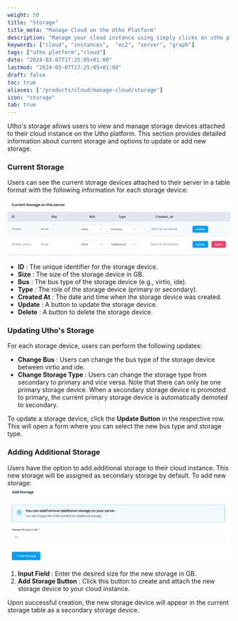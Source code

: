 ```yaml
---
weight: 50
title: "Storage"
title_meta: "Manage Cloud on the Utho Platform"
description: "Manage your cloud instance using simply clicks on utho platform"
keywords: ["cloud", "instances",  "ec2", "server", "graph"]
tags: ["utho platform","cloud"]
date: "2024-03-07T17:25:05+01:00"
lastmod: "2024-03-07T17:25:05+01:00"
draft: false
toc: true
aliases: ['/products/cloud/manage-cloud/storage']
icon: "storage"
tab: true
---
```

Utho's storage allows users to view and manage storage devices attached to their cloud instance on the Utho platform. This section provides detailed information about current storage and options to update or add new storage.


### Current Storage

Users can see the current storage devices attached to their server in a table format with the following information for each storage device:

![1718866988526](image/index/1718866988526.png)

* **ID** : The unique identifier for the storage device.
* **Size** : The size of the storage device in GB.
* **Bus** : The bus type of the storage device (e.g., virtio, ide).
* **Type** : The role of the storage device (primary or secondary).
* **Created At** : The date and time when the storage device was created.
* **Update** : A button to update the storage device.
* **Delete** : A button to delete the storage device.

### Updating Utho's Storage

For each storage device, users can perform the following updates:

* **Change Bus** : Users can change the bus type of the storage device between virtio and ide.
* **Change Storage Type** : Users can change the storage type from secondary to primary and vice versa. Note that there can only be one primary storage device. When a secondary storage device is promoted to primary, the current primary storage device is automatically demoted to secondary.

To update a storage device, click the **Update Button** in the respective row. This will open a form where you can select the new bus type and storage type.

### Adding Additional Storage

Users have the option to add additional storage to their cloud instance. This new storage will be assigned as secondary storage by default. To add new storage:![1718867016910](image/index/1718867016910.png)

1. **Input Field** : Enter the desired size for the new storage in GB.
2. **Add Storage Button** : Click this button to create and attach the new storage device to your cloud instance.

Upon successful creation, the new storage device will appear in the current storage table as a secondary storage device.
